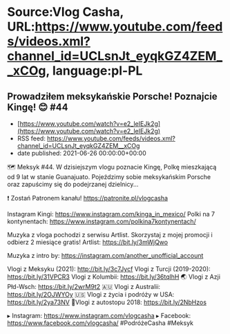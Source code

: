 # Source:Vlog Casha, URL:https://www.youtube.com/feeds/videos.xml?channel_id=UCLsnJt_eyqkGZ4ZEM__xCOg, language:pl-PL

## Prowadziłem meksykańskie Porsche! Poznajcie Kingę! 😊 #44
 - [https://www.youtube.com/watch?v=e2_leIEJk2g](https://www.youtube.com/watch?v=e2_leIEJk2g)
 - RSS feed: https://www.youtube.com/feeds/videos.xml?channel_id=UCLsnJt_eyqkGZ4ZEM__xCOg
 - date published: 2021-06-26 00:00:00+00:00

🗺️ Meksyk #44. W dzisiejszym vlogu poznacie Kingę, Polkę mieszkającą od 9 lat w stanie Guanajuato. Pojeździmy sobie meksykańskim Porsche oraz zapuścimy się do podejrzanej dzielnicy...

❗ Zostań Patronem kanału!
https://patronite.pl/vlogcasha

Instagram Kingi: https://www.instagram.com/kinga_in_mexico/
Polki na 7 kontynentach: https://www.instagram.com/polkina7kontynentach/

Muzyka z vloga pochodzi z serwisu Artlist. Skorzystaj z mojej promocji i odbierz 2 miesiące gratis!
Artlist: https://bit.ly/3mWjQwo

Muzyka z intro by: https://instagram.com/another_unofficial_account

Vlogi z Meksyku (2021): http://bit.ly/3c7Jycf
Vlogi z Turcji (2019-2020): https://bit.ly/31VPCR3
Vlogi z Kolumbii: https://bit.ly/36tqlhH
🌏 Vlogi z Azji Płd-Wsch: https://bit.ly/2wrM9t2
🇦🇺 Vlogi z Australii: https://bit.ly/2OJWYOy
🇺🇸 Vlogi z życia i podróży w USA: https://bit.ly/2ya73NV
🚙Vlogi z autostopu 2018: https://bit.ly/2NbHzos

▸ Instagram: https://www.instagram.com/vlogcasha
▸ Facebook: https://www.facebook.com/vlogcasha/
#PodróżeCasha #Meksyk

